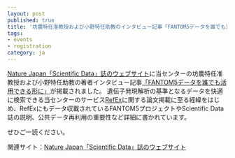 ```yaml
---
layout: post
published: true
title: '坊農特任准教授および小野特任助教のインタビュー記事「FANTOM5データを誰でも活用できる形に」公開のお知らせ'
tags:
- events
- registration
category: ja
---
```


[Nature Japan「Scientific Data」誌のウェブサイト](https://www.natureasia.com/ja-jp/scientificdata/papers-from-japan/fantom5)に当センターの坊農特任准教授および小野特任助教の著者インタビュー記事[「FANTOM5データを誰でも活用できる形に」](https://www.natureasia.com/ja-jp/scientificdata/papers-from-japan/fantom5)が掲載されました。
遺伝子発現解析の基準となるデータを快適に検索できる当センターのサービス[RefEx](http://refex.dbcls.jp/)に関する論文掲載に至る経緯をはじめ、RefExにもデータ収載されているFANTOM5プロジェクトやScientific Data誌の説明、公共データ再利用の重要性など詳細に書かれています。

ぜひご一読ください。

関連サイト：[Nature Japan「Scientific Data」誌のウェブサイト](https://www.natureasia.com/ja-jp/scientificdata/)